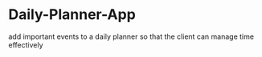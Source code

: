 # Daily-Planner-App
add important events to a daily planner so that the client can manage time effectively
